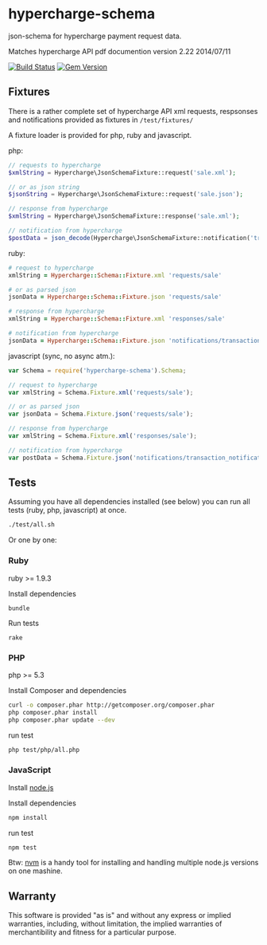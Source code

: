 # hypercharge-schema

json-schema for hypercharge payment request data.

Matches hypercharge API pdf documention version 2.22 2014/07/11

[![Build Status](https://travis-ci.org/hypercharge/hypercharge-schema.png?branch=master)](https://travis-ci.org/hypercharge/hypercharge-schema)
[![Gem Version](https://badge.fury.io/rb/hypercharge-schema.png)](http://badge.fury.io/rb/hypercharge-schema)

## Fixtures

There is a rather complete set of hypercharge API xml requests, respsonses and notifications provided as fixtures in ```/test/fixtures/```

A fixture loader is provided for php, ruby and javascript.

php:
```php
// requests to hypercharge
$xmlString = Hypercharge\JsonSchemaFixture::request('sale.xml');

// or as json string
$jsonString = Hypercharge\JsonSchemaFixture::request('sale.json');

// response from hypercharge
$xmlString = Hypercharge\JsonSchemaFixture::response('sale.xml');

// notification from hypercharge
$postData = json_decode(Hypercharge\JsonSchemaFixture::notification('transaction_notification.json'), true);
```

ruby:
```ruby
# request to hypercharge
xmlString = Hypercharge::Schema::Fixture.xml 'requests/sale'

# or as parsed json
jsonData = Hypercharge::Schema::Fixture.json 'requests/sale'

# response from hypercharge
xmlString = Hypercharge::Schema::Fixture.xml 'responses/sale'

# notification from hypercharge
jsonData = Hypercharge::Schema::Fixture.json 'notifications/transaction_notification'
```

javascript (sync, no async atm.):
```javascript
var Schema = require('hypercharge-schema').Schema;

// request to hypercharge
var xmlString = Schema.Fixture.xml('requests/sale');

// or as parsed json
var jsonData = Schema.Fixture.json('requests/sale');

// response from hypercharge
var xmlString = Schema.Fixture.xml('responses/sale');

// notification from hypercharge
var postData = Schema.Fixture.json('notifications/transaction_notification');
```

## Tests

Assuming you have all dependencies installed (see below) you can run all tests (ruby, php, javascript) at once.
```sh
./test/all.sh
```
Or one by one:

### Ruby

ruby >= 1.9.3

Install dependencies

	bundle

Run tests

	rake

### PHP

php >= 5.3

Install Composer and dependencies
```sh
curl -o composer.phar http://getcomposer.org/composer.phar
php composer.phar install
php composer.phar update --dev
```
run test

```sh
php test/php/all.php
```

### JavaScript

Install [node.js](http://nodejs.org/)

Install dependencies
```sh
npm install
```

run test
```sh
npm test
```

Btw: [nvm](https://github.com/creationix/nvm) is a handy tool for installing and handling multiple node.js versions on one mashine.

## Warranty

This software is provided "as is" and without any express or implied warranties, including, without limitation, the implied warranties of merchantibility and fitness for a particular purpose.